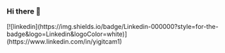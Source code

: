 ### Hi there 👋

<!--
**yigitcam1/yigitcam1** is a ✨ _special_ ✨ repository because its `README.md` (this file) appears on your GitHub profile.

Here are some ideas to get you started:

- 🔭 I’m currently working on ...
- 🌱 I’m currently learning ...
- 👯 I’m looking to collaborate on ...
- 🤔 I’m looking for help with ...
- 📫 How to reach me: yiggit.cam@gmail.com
- 😄 Pronouns: ...
- ⚡ Fun fact: ...
-->[![linkedin](https://img.shields.io/badge/Linkedin-000000?style=for-the-badge&logo=Linkedin&logoColor=white)](https://www.linkedin.com/in/yigitcam1)

